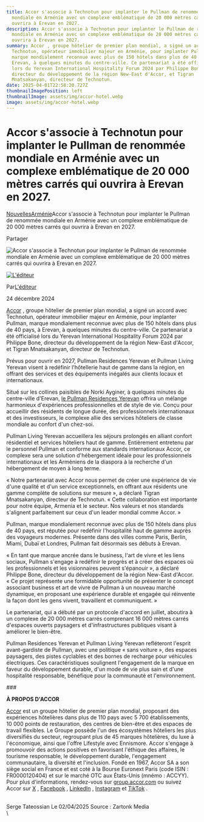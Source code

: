 ```yaml
---
title: Accor s'associe à Technotun pour implanter le Pullman de renommée
  mondiale en Arménie avec un complexe emblématique de 20 000 mètres carrés qui
  ouvrira à Erevan en 2027.
description: Accor s'associe à Technotun pour implanter le Pullman de renommée
  mondiale en Arménie avec un complexe emblématique de 20 000 mètres carrés qui
  ouvrira à Erevan en 2027.
summary: Accor , groupe hôtelier de premier plan mondial, a signé un accord avec
  Technotun, opérateur immobilier majeur en Arménie, pour implanter Pullman,
  marque mondialement reconnue avec plus de 150 hôtels dans plus de 40 pays, à
  Erevan, à quelques minutes du centre-ville. Ce partenariat a été officialisé
  lors du Yerevan International Hospitality Forum 2024 par Philippe Bone,
  directeur du développement de la région New-East d'Accor, et Tigran
  Mnatsakanyan, directeur de Technotun.
date: 2025-04-01T22:58:20.727Z
thumbnailImagePosition: left
thumbnailImage: assets/img/accor-hotel.webp
image: assets/img/accor-hotel.webp
---
```

<!--StartFragment-->

# Accor s'associe à Technotun pour implanter le Pullman de renommée mondiale en Arménie avec un complexe emblématique de 20 000 mètres carrés qui ouvrira à Erevan en 2027.

[Nouvelles](https://zartonkmedia.com/category/news/ "Voir tous les articles dans Actualités")[Arménie](https://zartonkmedia.com/category/news/news-armenia/ "Voir tous les articles en Arménie")Accor s'associe à Technotun pour implanter le Pullman de renommée mondiale en Arménie avec un complexe emblématique de 20 000 mètres carrés qui ouvrira à Erevan en 2027.

Partager

[](https://www.facebook.com/sharer.php?u=https%3A%2F%2Fzartonkmedia.com%2F2024%2F12%2F24%2Faccor-partners-with-technotun-to-bring-the-world-renowned-pullman-to-armenia-with-a-landmark-20000-square-meter-complex-opening-in-yerevan-in-2027%2F "Facebook")

[](https://twitter.com/intent/tweet?text=Accor+Partners+With+Technotun+To+Bring+The+World-Renowned+Pullman+To+Armenia+With+A+Landmark+20%2C000-Square-Meter+Complex+Opening+In+Yerevan+In+2027&url=https%3A%2F%2Fzartonkmedia.com%2F2024%2F12%2F24%2Faccor-partners-with-technotun-to-bring-the-world-renowned-pullman-to-armenia-with-a-landmark-20000-square-meter-complex-opening-in-yerevan-in-2027%2F&via=%40zartonkmedia "Gazouillement")

[](https://pinterest.com/pin/create/button/?url=https://zartonkmedia.com/2024/12/24/accor-partners-with-technotun-to-bring-the-world-renowned-pullman-to-armenia-with-a-landmark-20000-square-meter-complex-opening-in-yerevan-in-2027/&media=https://zartonkmedia.com/wp-content/uploads/2024/12/Copy-of-NEWS-ZM-45-OF-53.png&description=Accor+Partners+With+Technotun+To+Bring+The+World-Renowned+Pullman+To+Armenia+With+A+Landmark+20%2C000-Square-Meter+Complex+Opening+In+Yerevan+In+2027 "Pinterest")

[](https://api.whatsapp.com/send?text=Accor+Partners+With+Technotun+To+Bring+The+World-Renowned+Pullman+To+Armenia+With+A+Landmark+20%2C000-Square-Meter+Complex+Opening+In+Yerevan+In+2027%20%0A%0A%20https://zartonkmedia.com/2024/12/24/accor-partners-with-technotun-to-bring-the-world-renowned-pullman-to-armenia-with-a-landmark-20000-square-meter-complex-opening-in-yerevan-in-2027/ "WhatsApp")

![](https://i0.wp.com/zartonkmedia.com/wp-content/uploads/2024/12/Copy-of-NEWS-ZM-45-OF-53.png?resize=1920%2C1793&ssl=1 "Accor s'associe à Technotun pour implanter le Pullman de renommée mondiale en Arménie avec un complexe emblématique de 20 000 mètres carrés qui ouvrira à Erevan en 2027.")

[![L'éditeur](https://secure.gravatar.com/avatar/3aad759ab225dbc11b3890ffd4301ce0?s=50&d=identicon&r=g)](https://zartonkmedia.com/author/zartonkmedia1/ "L'éditeur")

Par[L'éditeur](https://zartonkmedia.com/author/zartonkmedia1/)

24 décembre 2024

[Accor](https://group.accor.com/en) , groupe hôtelier de premier plan mondial, a signé un accord avec Technotun, opérateur immobilier majeur en Arménie, pour implanter Pullman, marque mondialement reconnue avec plus de 150 hôtels dans plus de 40 pays, à Erevan, à quelques minutes du centre-ville. Ce partenariat a été officialisé lors du Yerevan International Hospitality Forum 2024 par Philippe Bone, directeur du développement de la région New-East d'Accor, et Tigran Mnatsakanyan, directeur de Technotun.

Prévus pour ouvrir en 2027, Pullman Residences Yerevan et Pullman Living Yerevan visent à redéfinir l'hôtellerie haut de gamme dans la région, en offrant des services et des équipements inégalés aux clients locaux et internationaux.

Situé sur les collines paisibles de Norki Ayginer, à quelques minutes du centre-ville d'Erevan, [le Pullman Residences Yerevan](http://pullmanyerevan.com/) offrira un mélange harmonieux d'expériences professionnelles et de style de vie. Conçu pour accueillir des résidents de longue durée, des professionnels internationaux et des investisseurs, le complexe allie des services hôteliers de classe mondiale au confort d'un chez-soi.

Pullman Living Yerevan accueillera les séjours prolongés en alliant confort résidentiel et services hôteliers haut de gamme. Entièrement entretenu par le personnel Pullman et conforme aux standards internationaux Accor, ce complexe sera une solution d'hébergement idéale pour les professionnels internationaux et les Arméniens de la diaspora à la recherche d'un hébergement de moyen à long terme.

« Notre partenariat avec Accor nous permet de créer une expérience de vie d'une qualité et d'un service exceptionnels, en offrant aux résidents une gamme complète de solutions sur mesure », a déclaré Tigran Mnatsakanyan, directeur de Technotun. « Cette collaboration est importante pour notre équipe, Armenia et le secteur. Nos valeurs et nos standards s'alignent parfaitement sur ceux d'un leader mondial comme Accor. »

Pullman, marque mondialement reconnue avec plus de 150 hôtels dans plus de 40 pays, est réputée pour redéfinir l'hospitalité haut de gamme auprès des voyageurs modernes. Présente dans des villes comme Paris, Berlin, Miami, Dubaï et Londres, Pullman fait désormais ses débuts à Erevan.

« En tant que marque ancrée dans le business, l'art de vivre et les liens sociaux, Pullman s'engage à redéfinir le progrès et à créer des espaces où les professionnels et les visionnaires peuvent s'épanouir », a déclaré Philippe Bone, directeur du développement de la région New-East d'Accor. « Ce projet représente une formidable opportunité de présenter le concept associant business et art de vivre de Pullman à un nouveau marché dynamique, en proposant une expérience durable et engagée qui réinvente la façon dont les gens vivent, travaillent et communiquent. »

Le partenariat, qui a débuté par un protocole d'accord en juillet, aboutira à un complexe de 20 000 mètres carrés comprenant 16 000 mètres carrés d'espaces ouverts paysagers et d'infrastructures publiques visant à améliorer le bien-être.

Pullman Residences Yerevan et Pullman Living Yerevan refléteront l'esprit avant-gardiste de Pullman, avec une politique « sans voiture », des espaces paysagers, des pistes cyclables et des bornes de recharge pour véhicules électriques. Ces caractéristiques soulignent l'engagement de la marque en faveur du développement durable, d'un mode de vie plus sain et d'une hospitalité responsable, bénéfique pour la communauté et l'environnement.

\###

**À PROPOS D'ACCOR**

[Accor](https://group.accor.com/en) est un groupe hôtelier de premier plan mondial, proposant des expériences hôtelières dans plus de 110 pays avec 5 700 établissements, 10 000 points de restauration, des centres de bien-être et des espaces de travail flexibles. Le Groupe possède l'un des écosystèmes hôteliers les plus diversifiés du secteur, regroupant plus de 45 marques hôtelières, du luxe à l'économique, ainsi que l'offre Lifestyle avec Ennismore. Accor s'engage à promouvoir des actions positives en favorisant l'éthique des affaires, le tourisme responsable, le développement durable, l'engagement communautaire, la diversité et l'inclusion. Fondé en 1967, Accor SA a son siège social en France et est coté à la Bourse Euronext Paris (code ISIN : FR0000120404) et sur le marché OTC aux États-Unis (mnémo : ACCYY). Pour plus d'informations, rendez-vous sur [group.accor.com](http://group.accor.com/) ou suivez Accor sur [X](https://twitter.com/Accor) , [Facebook](https://www.facebook.com/Accor/) , [LinkedIn](https://www.linkedin.com/company/accor/) , [Instagram](https://www.instagram.com/accor) et [TikTok](https://www.tiktok.com/@accor?lang=fr) .

\
﻿Serge Tateossian Le 02/04/2025      Source : Zartonk Media\
\
<!--EndFragment-->